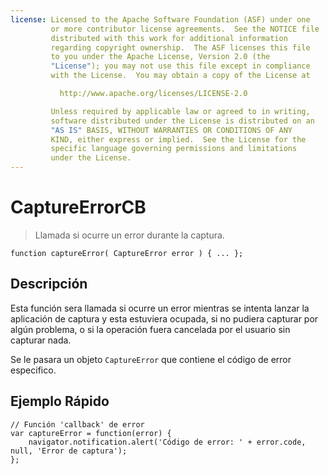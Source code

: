 ```yaml
---
license: Licensed to the Apache Software Foundation (ASF) under one
         or more contributor license agreements.  See the NOTICE file
         distributed with this work for additional information
         regarding copyright ownership.  The ASF licenses this file
         to you under the Apache License, Version 2.0 (the
         "License"); you may not use this file except in compliance
         with the License.  You may obtain a copy of the License at

           http://www.apache.org/licenses/LICENSE-2.0

         Unless required by applicable law or agreed to in writing,
         software distributed under the License is distributed on an
         "AS IS" BASIS, WITHOUT WARRANTIES OR CONDITIONS OF ANY
         KIND, either express or implied.  See the License for the
         specific language governing permissions and limitations
         under the License.
---
```


CaptureErrorCB
==============

> Llamada si ocurre un error durante la captura.

    function captureError( CaptureError error ) { ... };

Descripción
-----------

Esta función sera llamada si ocurre un error mientras se intenta lanzar la aplicación de captura y esta estuviera ocupada, si no pudiera capturar por algún problema, o si la operación fuera cancelada por el usuario sin capturar nada.

Se le pasara un objeto `CaptureError` que contiene el código de error especifico.

Ejemplo Rápido
---------------

    // Función 'callback' de error
    var captureError = function(error) {
        navigator.notification.alert('Código de error: ' + error.code, null, 'Error de captura');
    };
